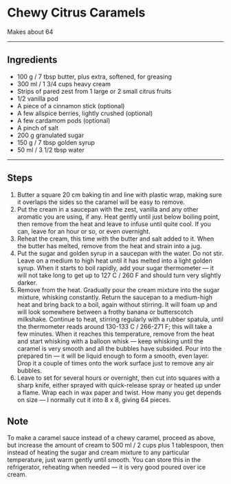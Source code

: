 # Chewy Citrus Caramels

Makes about 64

---

## Ingredients

* 100 g / 7 tbsp butter, plus extra, softened, for greasing
* 300 ml / 1 3/4 cups heavy cream
* Strips of pared zest from 1 large or 2 small citrus fruits
* 1/2 vanilla pod
* A piece of a cinnamon stick (optional)
* A few allspice berries, lightly crushed (optional)
* A few cardamom pods (optional)
* A pinch of salt
* 200 g granulated sugar
* 150 g / 7 tbsp golden syrup
* 50 ml / 3 1/2 tbsp water

---

## Steps

1.  Butter a square 20 cm baking tin and line with plastic wrap, making sure it overlaps the sides so the caramel will be easy to remove.
2.  Put the cream in a saucepan with the zest, vanilla and any other aromatic you are using, if any. Heat gently until just below boiling point, then remove from the heat and leave to infuse until quite cool. If you can, leave for an hour or so, or even overnight.
3.  Reheat the cream, this time with the butter and salt added to it. When the butter has melted, remove from the heat and strain into a jug.
4.  Put the sugar and golden syrup in a saucepan with the water. Do not stir. Leave on a medium to high heat until it has melted into a light golden syrup. When it starts to boil rapidly, add your sugar thermometer — it will not take long to get up to 127 C / 260 F and should turn very slightly darker.
5.  Remove from the heat. Gradually pour the cream mixture into the sugar mixture, whisking constantly. Return the saucepan to a medium-high heat and bring back to a boil, again without stirring. It will foam up and will look somewhere between a frothy banana or butterscotch milkshake. Continue to heat, stirring regularly with a rubber spatula, until the thermometer reads around 130-133 C / 266-271 F; this will take a few minutes. When it reaches this temperature, remove from the heat and start whisking with a balloon whisk — keep whisking until the caramel is very smooth and all the bubbles have subsided. Pour into the prepared tin — it will be liquid enough to form a smooth, even layer. Drop it a couple of times onto the work surface just to remove any air bubbles.
6.  Leave to set for several hours or overnight, then cut into squares with a sharp knife, either sprayed with quick-release spray or heated up under a flame. Wrap each in wax paper and twist. How many you get depends on size — I normally cut it into 8 x 8, giving 64 pieces.

## Note

To make a caramel sauce instead of a chewy caramel, proceed as above, but increase the amount of cream to 500 ml / 2 cups plus 1 tablespoon, then instead of heating the sugar and cream mixture to any particular temperature, just warm gently until smooth. You can store this in the refrigerator, reheating when needed — it is very good poured over ice cream.